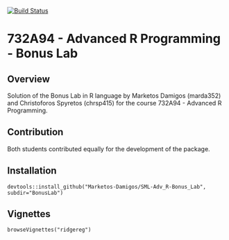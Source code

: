 [![Build Status](https://app.travis-ci.com/Marketos-Damigos/SML-Adv_R-Bonus_Lab.svg?token=gRD797XfREbR65fpuoXy&branch=main)](https://app.travis-ci.com/Marketos-Damigos/SML-Adv_R-Bonus_Lab)

# 732A94 - Advanced R Programming - Bonus Lab
## Overview
Solution of the Bonus Lab in R language by Marketos Damigos (marda352) and Christoforos Spyretos (chrsp415) for the course 732A94 - Advanced R Programming.

## Contribution
Both students contributed equally for the development of the package.

## Installation

```
devtools::install_github("Marketos-Damigos/SML-Adv_R-Bonus_Lab", subdir="BonusLab")
```

## Vignettes

```
browseVignettes("ridgereg")
```